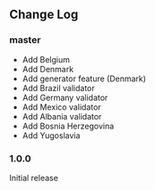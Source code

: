 ## Change Log

### master

* Add Belgium
* Add Denmark
* Add generator feature (Denmark)
* Add Brazil validator
* Add Germany validator
* Add Mexico validator
* Add Albania validator
* Add Bosnia Herzegovina
* Add Yugoslavia

### 1.0.0

Initial release